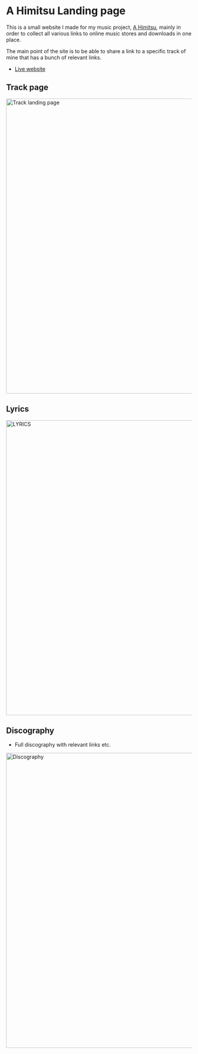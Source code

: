 # A Himitsu Landing page

This is a small website I made for my music project, [A Himitsu](https://soundcloud.com/a-himitsu), mainly in order to collect all various links to online music stores and downloads in one place.

The main point of the site is to be able to share a link to a specific track of mine that has a bunch of relevant links.

 - [Live website](https://jonaserixon.github.io/)

## Track page
<img src="https://i.imgur.com/10A4qpt.jpg" alt="Track landing page" width="800px"/>

## Lyrics 
<img src="https://i.imgur.com/Stx9w1n.jpg" alt="LYRICS" width="800px"/>

## Discography 
 - Full discography with relevant links etc.
<img src="https://i.imgur.com/RWyZI0f.jpg" alt="Discography" width="800px"/>

